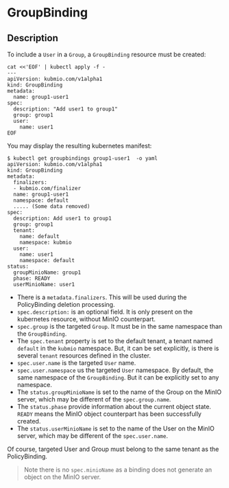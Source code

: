 # GroupBinding

## Description

To include a `User` in a `Group`, a `GroupBinding` resource must be created:

```
cat <<'EOF' | kubectl apply -f -
---
apiVersion: kubmio.com/v1alpha1
kind: GroupBinding
metadata:
  name: group1-user1
spec:
  description: "Add user1 to group1"
  group: group1
  user:
    name: user1
EOF
```

You may display the resulting kubernetes manifest:

```
$ kubectl get groupbindings group1-user1  -o yaml
apiVersion: kubmio.com/v1alpha1
kind: GroupBinding
metadata:
  finalizers:
  - kubmio.com/finalizer
  name: group1-user1
  namespace: default
  ..... (Some data removed)
spec:
  description: Add user1 to group1
  group: group1
  tenant:
    name: default
    namespace: kubmio
  user:
    name: user1
    namespace: default
status:
  groupMinioName: group1
  phase: READY
  userMinioName: user1
```

- There is a `metadata.finalizers`. This will be used during the PolicyBinding deletion processing.
- `spec.description:` is an optional field. It is only present on the kubernetes resource, without MinIO counterpart.
- `spec.group` is the targeted `Group`. It must be in the same namespace than the `GroupBinding`.
- The `spec.tenant` property is set to the default tenant, a tenant named `default` in the `kubmio` namespace. But,
  it can be set explicitly, is there is several `tenant` resources defined in the cluster.
- `spec.user.name` is the targeted `User` name. 
- `spec.user.namespace` us the targeted `User` namespace. By default, the same namespace of the `GroupBinding`. 
  But it can be explicitly set to any namespace.
- The `status.groupMinioName` is set to the name of the Group on the MinIO server, which may be different of the `spec.group.name`.
- The `status.phase` provide information about the current object state. `READY` means the MinIO object counterpart has
  been successfully created.
- The `status.userMinioName` is set to the name of the User on the MinIO server, which may be different of the `spec.user.name`.

Of course, targeted User and Group must belong to the same tenant as the PolicyBinding.

> Note there is no `spec.minioName` as a binding does not generate an object on the MinIO server.
